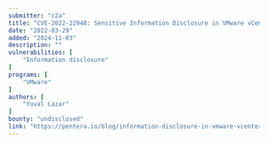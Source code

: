 ```yaml
---
submitter: "c2a"
title: "CVE-2022-22948: Sensitive Information Disclosure in VMware vCenter"
date: "2022-03-29"
added: "2024-11-03"
description: ""
vulnerabilities: [
    "Information disclosure"
]
programs: [
    "VMware"
]
authors: [
    "Yuval Lazar"
]
bounty: "undisclosed"
link: "https://pentera.io/blog/information-disclosure-in-vmware-vcenter/"
---
```




